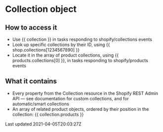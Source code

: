 # Collection object

## How to access it

- Use {{ collection }} in tasks responding to shopify/collections events
- Look up specific collections by their ID, using {{ shop.collections[1234567890] }}
- Locate it in the array of product collections, using {{ products.collections[0] }}, in tasks responding to shopify/products events

## What it contains

- Every property from the Collection resource in the Shopify REST Admin API — see documentation for custom collections, and for automatic/smart collections
- An array of related product objects, ordered by their position in the collection: {{ collection.products }}

Last updated 2021-04-05T20:03:27Z